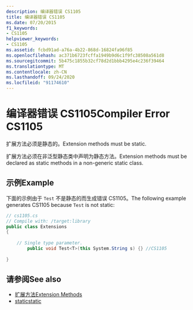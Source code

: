 ```yaml
---
description: 编译器错误 CS1105
title: 编译器错误 CS1105
ms.date: 07/20/2015
f1_keywords:
- CS1105
helpviewer_keywords:
- CS1105
ms.assetid: fcbd91ad-a76a-4b22-868d-16824fa96f85
ms.openlocfilehash: ac371b6723fcffa1949b9d6c1f9fc38508a561d8
ms.sourcegitcommit: 5b475c1855b32cf78d2d1bbb4295e4c236f39464
ms.translationtype: MT
ms.contentlocale: zh-CN
ms.lasthandoff: 09/24/2020
ms.locfileid: "91174610"
---
```

# <a name="compiler-error-cs1105"></a><span data-ttu-id="d1a54-103">编译器错误 CS1105</span><span class="sxs-lookup"><span data-stu-id="d1a54-103">Compiler Error CS1105</span></span>

<span data-ttu-id="d1a54-104">扩展方法必须是静态的。</span><span class="sxs-lookup"><span data-stu-id="d1a54-104">Extension methods must be static.</span></span>  
  
 <span data-ttu-id="d1a54-105">扩展方法必须在非泛型静态类中声明为静态方法。</span><span class="sxs-lookup"><span data-stu-id="d1a54-105">Extension methods must be declared as static methods in a non-generic static class.</span></span>  
  
## <a name="example"></a><span data-ttu-id="d1a54-106">示例</span><span class="sxs-lookup"><span data-stu-id="d1a54-106">Example</span></span>  

 <span data-ttu-id="d1a54-107">下面的示例由于 `Test` 不是静态的而生成错误 CS1105。</span><span class="sxs-lookup"><span data-stu-id="d1a54-107">The following example generates CS1105 because `Test` is not static:</span></span>  
  
```csharp  
// cs1105.cs  
// Compile with: /target:library  
public class Extensions  
{  
  
    // Single type parameter.  
        public void Test<T>(this System.String s) {} //CS1105  
  
}  
```  
  
## <a name="see-also"></a><span data-ttu-id="d1a54-108">请参阅</span><span class="sxs-lookup"><span data-stu-id="d1a54-108">See also</span></span>

- [<span data-ttu-id="d1a54-109">扩展方法</span><span class="sxs-lookup"><span data-stu-id="d1a54-109">Extension Methods</span></span>](../programming-guide/classes-and-structs/extension-methods.md)
- [<span data-ttu-id="d1a54-110">static</span><span class="sxs-lookup"><span data-stu-id="d1a54-110">static</span></span>](../language-reference/keywords/static.md)
